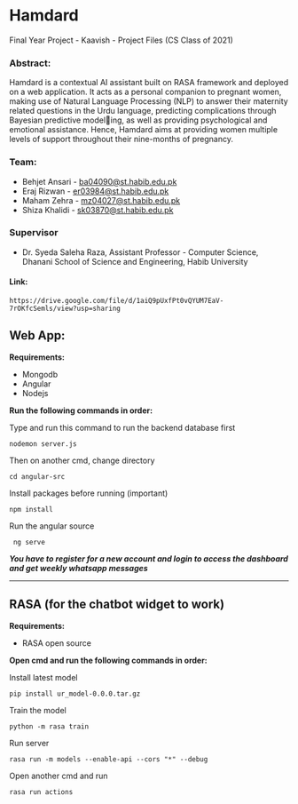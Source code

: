# Hamdard
Final Year Project - Kaavish -  Project Files (CS Class of 2021)

### Abstract:
Hamdard is a contextual AI assistant built on RASA framework and deployed on a
web application. It acts as a personal companion to pregnant women, making use
of Natural Language Processing (NLP) to answer their maternity related questions
in the Urdu language, predicting complications through Bayesian predictive modeling, as well as providing psychological and emotional assistance. Hence, Hamdard
aims at providing women multiple levels of support throughout their nine-months of
pregnancy.

### Team:
- Behjet Ansari - ba04090@st.habib.edu.pk
- Eraj Rizwan - er03984@st.habib.edu.pk
- Maham Zehra - mz04027@st.habib.edu.pk
- Shiza Khalidi - sk03870@st.habib.edu.pk

### Supervisor
* Dr. Syeda Saleha Raza, 
Assistant Professor - Computer Science,
Dhanani School of Science and Engineering,
Habib University

#### Link:

    https://drive.google.com/file/d/1aiQ9pUxfPt0vQYUM7EaV-7rOKfcSemls/view?usp=sharing



## Web App:

**Requirements:**
- Mongodb
- Angular
- Nodejs

**Run the following commands in order:**

Type and run this command to run the backend database first

    nodemon server.js

Then on another cmd, change directory

    cd angular-src

Install packages before running (important)

    npm install

Run the angular source 

     ng serve

**_You have to register for a new account and login to access the dashboard and get weekly whatsapp messages_**

--------------------------------------------------------------

## RASA (for the chatbot widget to work)

**Requirements:**

- RASA open source

**Open cmd and run the following commands in order:**

Install latest model

    pip install ur_model-0.0.0.tar.gz

Train the model

    python -m rasa train

Run server

    rasa run -m models --enable-api --cors "*" --debug
    
Open another cmd and run

    rasa run actions
    

